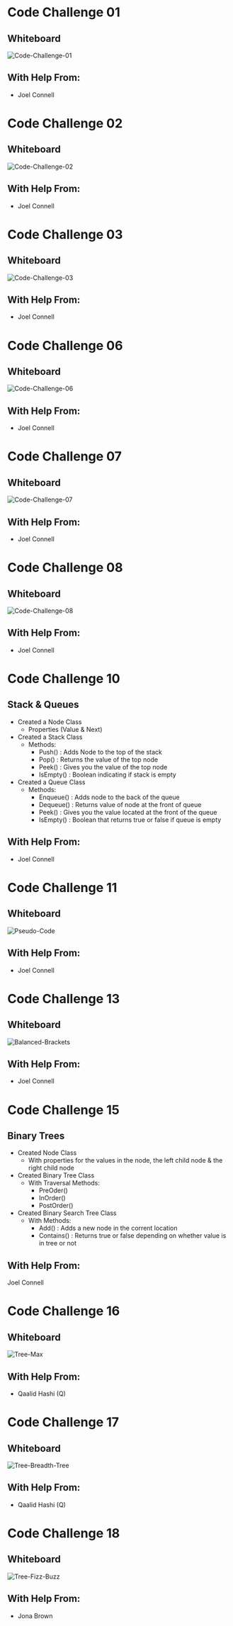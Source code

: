 # Code Challenge 01

## Whiteboard
![Code-Challenge-01](./WhiteBoards/Challenge01.png)

## With Help From:
- Joel Connell

# Code Challenge 02

## Whiteboard
![Code-Challenge-02](./WhiteBoards/Challenge02.png)
## With Help From:
- Joel Connell

# Code Challenge 03

## Whiteboard
![Code-Challenge-03](./WhiteBoards/Challenge03.JPG)

## With Help From:
- Joel Connell

# Code Challenge 06

## Whiteboard
![Code-Challenge-06](./WhiteBoards/Challenge06.JPG)

## With Help From:
- Joel Connell

# Code Challenge 07

## Whiteboard
![Code-Challenge-07](./WhiteBoards/Challenge07.JPG)

## With Help From:
- Joel Connell

# Code Challenge 08

## Whiteboard
![Code-Challenge-08](./WhiteBoards/Challenge08.JPG)

## With Help From:
- Joel Connell

# Code Challenge 10

## Stack & Queues
- Created a Node Class
  - Properties (Value & Next)
- Created a Stack Class
  - Methods:
    - Push() : Adds Node to the top of the stack
    - Pop() : Returns the value of the top node
    - Peek() : Gives you the value of the top node
    - IsEmpty() : Boolean indicating if stack is empty
- Created a Queue Class
  - Methods:
    - Enqueue() : Adds node to the back of the queue
    - Dequeue() : Returns value of node at the front of queue
    - Peek() : Gives you the value located at the front of the queue
    - IsEmpty() : Boolean that returns true or false if queue is empty

## With Help From:
- Joel Connell

# Code Challenge 11

## Whiteboard
![Pseudo-Code](./WhiteBoards/Challenge11.JPG)

## With Help From:
- Joel Connell

# Code Challenge 13

## Whiteboard
![Balanced-Brackets](./WhiteBoards/Challenge13.JPG)

## With Help From:
- Joel Connell

# Code Challenge 15
## Binary Trees
- Created Node Class
  - With properties for the values in the node, the left child node & the right child node
- Created Binary Tree Class
  - With Traversal Methods:
    - PreOder()
    - InOrder()
    - PostOrder()
- Created Binary Search Tree Class
  - With Methods:
    - Add() : Adds a new node in the corrent location
    - Contains() : Returns true or false depending on whether value is in tree or not


## With Help From:
Joel Connell

# Code Challenge 16

## Whiteboard
![Tree-Max](./WhiteBoards/Challenge16.png)

## With Help From:
- Qaalid Hashi (Q)

# Code Challenge 17

## Whiteboard
![Tree-Breadth-Tree](./WhiteBoards/Challenge17.JPG)

## With Help From:
- Qaalid Hashi (Q)

# Code Challenge 18

## Whiteboard
![Tree-Fizz-Buzz](./WhiteBoards/Challenge18.JPG)

## With Help From:
- Jona Brown

